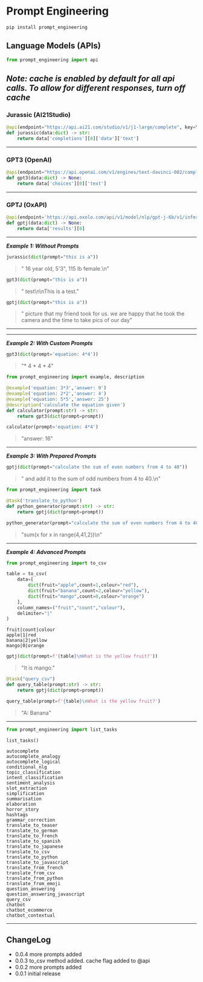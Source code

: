 # Prompt Engineering

```
pip install prompt_engineering
```
## Language Models (APIs)

```python
from prompt_engineering import api
```
*Note: cache is enabled by default for all api calls. To allow for different responses, turn off cache*
---
### Jurassic (AI21Studio)
```python
@api(endpoint="https://api.ai21.com/studio/v1/j1-large/complete", key=YOUR_AI21_KEY, hyperparameters=dict(temperature=.6), cache=False)
def jurassic(data:dict) -> str:
    return data['completions'][0]['data']['text']
```

---

### GPT3 (OpenAI)
```python
@api(endpoint="https://api.openai.com/v1/engines/text-davinci-002/completions", key=YOUR_OPENAI_KEY, hyperparameters=dict(temperature=.6),cache=False)
def gpt3(data:dict) -> None:
    return data['choices'][0]['text']

```
---

### GPTJ (OxAPI)

```python
@api(endpoint='https://api.oxolo.com/api/v1/model/nlp/gpt-j-6b/v1/inference', key=YOUR_OXAPI_KEY, hyperparameters=dict(temperature=.6, eos_words =["\n", "###"]),cache=False)
def gptj(data:dict) -> None:
    return data['results'][0]
```

---

***Example 1: Without Prompts***

```python
jurassic(dict(prompt="this is a"))
```
> " 16 year old, 5'3\", 115 lb female.\n"

```python
gpt3(dict(prompt="this is a"))
```
> " test\n\nThis is a test."

```python
gptj(dict(prompt="this is a"))
```

> " picture that my friend took for us. we are happy that he took the camera and the time to take pics of our day"
---

---
***Example 2: With Custom Prompts***

```python
gpt3(dict(prompt='equation: 4*4'))
```
>  "* 4 * 4 * 4"


```python
from prompt_engineering import example, description

@example('equation: 3*3','answer: 9')
@example('equation: 2*2','answer: 4')
@example('equation: 5*5','answer: 25')
@description('calculate the equation given')
def calculator(prompt:str) -> str:
    return gpt3(dict(prompt=prompt))
```

```python
calculator(prompt='equation: 4*4')
```
> "answer: 16"

---
***Example 3: With Prepared Prompts***

```python
gptj(dict(prompt="calculate the sum of even numbers from 4 to 40"))
```
>  " and add it to the sum of odd numbers from 4 to 40.\n"


```python
from prompt_engineering import task

@task('translate_to_python')
def python_generator(prompt:str) -> str:
    return gptj(dict(prompt=prompt))

```

```python
python_generator(prompt="calculate the sum of even numbers from 4 to 40")
```
> "sum(x for x in range(4,41,2))\n"

---
***Example 4: Advanced Prompts***
```python
from prompt_engineering import to_csv

table = to_csv(
    data=[
        dict(fruit="apple",count=1,colour="red"),
        dict(fruit="banana",count=2,colour="yellow"),
        dict(fruit="mango",count=0,colour="orange")
    ],
    column_names=("fruit","count","colour"),
    delimiter="|"
)
```
```
fruit|count|colour
apple|1|red
banana|2|yellow
mango|0|orange
```


```python
gptj(dict(prompt=f'{table}\nWhat is the yellow fruit?'))
```
> "It is mango."

```python
@task("query_csv")
def query_table(prompt:str) -> str:    
    return gptj(dict(prompt=prompt))
```

```python
query_table(prompt=f'{table}\nWhat is the yellow fruit?')
```
> "A: Banana"


---
```python
from prompt_engineering import list_tasks

list_tasks()
```
```
autocomplete
autocomplete_analogy
autocomplete_logical
conditional_nlg
topic_classification
intent_classification
sentiment_analysis
slot_extraction
simplification
summarisation
elaboration
horror_story
hashtags
grammar_correction
translate_to_teaser
translate_to_german
translate_to_french
translate_to_spanish
translate_to_japanese
translate_to_csv
translate_to_python
translate_to_javascript
translate_from_french
translate_from_csv
translate_from_python
translate_from_emoji
question_answering
question_answering_javascript
query_csv
chatbot
chatbot_ecommerce
chatbot_contextual
```
---

## ChangeLog
- 0.0.4 more prompts added
- 0.0.3 to_csv method added. cache flag added to @api
- 0.0.2 more prompts added
- 0.0.1 initial release